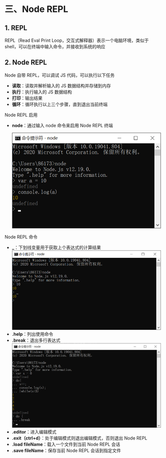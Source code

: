 # 三、Node REPL

## 1. REPL

REPL（Read Eval Print Loop，交互式解释器）表示一个电脑环境，类似于 shell，可以在终端中输入命令，并接收到系统的响应

## 2. Node REPL

Node 自带 REPL，可以调试 JS 代码，可以执行以下任务

* **读取**：读取并解析输入的 JS 数据结构并存储到内存
* **执行**：执行输入的 JS 数据结构
* **打印**：输出结果
* **循环**：循环执行以上三个步骤，直到退出当前终端

Node REPL 启用

* **node**：通过输入 node 命令来启用 Node REPL 终端

    ![Node REPL 启用](https://github.com/yuyuyuzhang/Blog/blob/master/images/%E5%90%8E%E7%AB%AF%E6%9C%8D%E5%8A%A1%E5%BC%80%E5%8F%91/Node/Node%20REPL%20%E5%90%AF%E7%94%A8.png)

Node REPL 命令

* **_**：下划线变量用于获取上个表达式的计算结果
  ![_](https://github.com/yuyuyuzhang/Blog/blob/master/images/%E5%90%8E%E7%AB%AF%E6%9C%8D%E5%8A%A1%E5%BC%80%E5%8F%91/Node/_.png)
* **.help**：列出使用命令
* **.break**：退出多行表达式
  ![.break](https://github.com/yuyuyuzhang/Blog/blob/master/images/%E5%90%8E%E7%AB%AF%E6%9C%8D%E5%8A%A1%E5%BC%80%E5%8F%91/Node/.break.png)
* **.editor**：进入编辑模式
* **.exit（ctrl+d）**：处于编辑模式则退出编辑模式，否则退出 Node REPL
* **.load fileName**：载入一个文件到当前 Node REPL 会话
* **.save fileName**：保存当前 Node REPL 会话到指定文件
